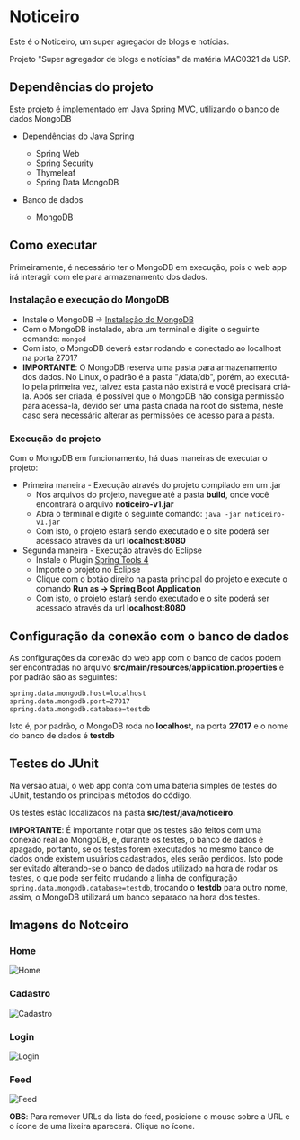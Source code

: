 # Noticeiro

Este é o Noticeiro, um super agregador de blogs e notícias.

Projeto "Super agregador de blogs e notícias" da matéria MAC0321 da USP.

## Dependências do projeto
Este projeto é implementado em Java Spring MVC, utilizando o banco de dados MongoDB

* Dependências do Java Spring
    * Spring Web
    * Spring Security
    * Thymeleaf
    * Spring Data MongoDB
    
* Banco de dados
    * MongoDB

## Como executar
Primeiramente, é necessário ter o MongoDB em execução, pois o web app irá interagir
com ele para armazenamento dos dados.

### Instalação e execução do MongoDB
* Instale o MongoDB -> [Instalação do MongoDB](https://docs.mongodb.com/manual/installation/)
* Com o MongoDB instalado, abra um terminal e digite o seguinte comando: ```mongod```
* Com isto, o MongoDB deverá estar rodando e conectado ao localhost na porta 27017
* __IMPORTANTE__: O MongoDB reserva uma pasta para armazenamento dos dados. No Linux, o padrão é a pasta "/data/db",
porém, ao executá-lo pela primeira vez, talvez esta pasta não existirá e você precisará criá-la. Após ser criada,
é possível que o MongoDB não consiga permissão para acessá-la, devido ser uma pasta criada na root do sistema, neste caso
será necessário alterar as permissões de acesso para a pasta.

### Execução do projeto
Com o MongoDB em funcionamento, há duas maneiras de executar o projeto:
* Primeira maneira - Execução através do projeto compilado em um .jar
    * Nos arquivos do projeto, navegue até a pasta __build__, onde você encontrará o arquivo __noticeiro-v1.jar__
    * Abra o terminal e digite o seguinte comando: ```java -jar noticeiro-v1.jar```
    * Com isto, o projeto estará sendo executado e o site poderá ser acessado através da url __localhost:8080__
* Segunda maneira - Execução através do Eclipse
    * Instale o Plugin [Spring Tools 4](https://marketplace.eclipse.org/content/spring-tools-4-aka-spring-tool-suite-4)
    * Importe o projeto no Eclipse
    * Clique com o botão direito na pasta principal do projeto e execute o comando __Run as -> Spring Boot Application__
    * Com isto, o projeto estará sendo executado e o site poderá ser acessado através da url __localhost:8080__

## Configuração da conexão com o banco de dados
As configurações da conexão do web app com o banco de dados podem ser encontradas no arquivo
__src/main/resources/application.properties__ e por padrão são as seguintes:
```
spring.data.mongodb.host=localhost
spring.data.mongodb.port=27017
spring.data.mongodb.database=testdb
```
Isto é, por padrão, o MongoDB roda no __localhost__, na porta __27017__ e o nome do banco de dados é __testdb__

## Testes do JUnit
Na versão atual, o web app conta com uma bateria simples de testes do JUnit, testando os principais métodos do código.


Os testes estão localizados na pasta __src/test/java/noticeiro__.

__IMPORTANTE__:
É importante notar que os testes são feitos com uma conexão real ao MongoDB, e, durante os testes, o banco de dados é apagado, portanto,
se os testes forem executados no mesmo banco de dados onde existem usuários cadastrados, eles serão perdidos. Isto pode ser evitado alterando-se
o banco de dados utilizado na hora de rodar os testes, o que pode ser feito mudando a linha de configuração ```spring.data.mongodb.database=testdb```, trocando o __testdb__ para outro nome, assim, o MongoDB utilizará um banco separado na hora dos testes.

## Imagens do Notceiro
### Home
![Home](https://i.ibb.co/f2t3PXG/Screenshot-from-2020-05-21-16-21-42.png)
### Cadastro
![Cadastro](https://i.ibb.co/XkMrszz/Screenshot-from-2020-05-21-16-22-21.png)
### Login
![Login](https://i.ibb.co/jkR5whj/Screenshot-from-2020-05-21-16-22-32.png)
### Feed
![Feed](https://i.ibb.co/FKhN655/Screenshot-from-2020-05-21-16-23-47.png)

__OBS__: Para remover URLs da lista do feed, posicione o mouse sobre a URL e o ícone de uma lixeira aparecerá. Clique no ícone.
